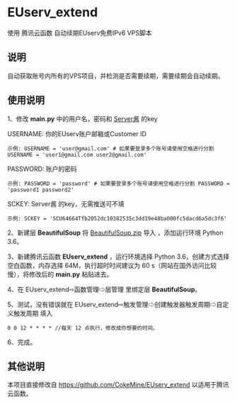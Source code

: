# EUserv_extend
使用 腾讯云函数 自动续期EUserv免费IPv6 VPS脚本

## 说明

自动获取账号内所有的VPS项目，并检测是否需要续期，需要续期会自动续期。

## 使用说明

1、修改 **main.py** 中的用户名，密码和 [Server酱](https://sc.ftqq.com/?c=code) 的key


USERNAME: 你的EUserv账户邮箱或Customer ID
```
示例: USERNAME = 'user@gmail.com' # 如果要登录多个账号请使用空格进行分割 USERNAME = 'user1@gmail.com user2@gmail.com'
```
PASSWORD: 账户的密码
```
示例: PASSWORD = 'password' # 如果要登录多个账号请使用空格进行分割 PASSWORD = 'password1 password2'
```
SCKEY: Server酱 的key，无需推送可不填
```
示例: SCKEY = 'SCU64664Tfb2052dc10382535c3dd19e48ba000fc5dacd6a5dc3f6'
```

2、新建层 **BeautifulSoup** 将 [BeautifulSoup.zip](https://github.com/o0oo0ooo0/EUserv_extend/releases/download/0.1/BeautifulSoup.zip) 导入 ，添加运行环境 Python 3.6。

3、新建腾讯云函数 **EUserv_extend** ，运行环境选择 Python 3.6，创建方式选择 空白函数，内存选择 64M，执行超时时间建议为 60 s（网站在国外访问比较慢），将修改后的 **main.py** 粘贴进去。

4、在 EUserv_extend⇨函数管理⇨层管理 里绑定层 **BeautifulSoup**。

5、测试，没有错误就在 EUserv_extend⇨触发管理⇨创建触发器触发周期⇨自定义触发周期 填入

```
0 0 12 * * * * //每天 12 点执行，修改成你想要的时间。
```
6、完成。

## 其他说明

本项目直接修改自 https://github.com/CokeMine/EUserv_extend 以适用于腾讯云函数。
